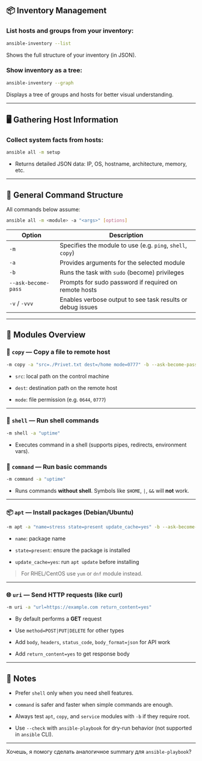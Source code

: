 ## 📦 Inventory Management

### List hosts and groups from your inventory:

```bash
ansible-inventory --list
```

Shows the full structure of your inventory (in JSON).

### Show inventory as a tree:

```bash
ansible-inventory --graph
```

Displays a tree of groups and hosts for better visual understanding.

---

## 🖥️ Gathering Host Information

### Collect system facts from hosts:

```bash
ansible all -m setup
```

- Returns detailed JSON data: IP, OS, hostname, architecture, memory, etc.
    

---

## 🚀 General Command Structure

All commands below assume:

```bash
ansible all -m <module> -a "<args>" [options]
```

| Option              | Description                                                |
| ------------------- | ---------------------------------------------------------- |
| `-m`                | Specifies the module to use (e.g. `ping`, `shell`, `copy`) |
| `-a`                | Provides arguments for the selected module                 |
| `-b`                | Runs the task with `sudo` (become) privileges              |
| `--ask-become-pass` | Prompts for sudo password if required on remote hosts      |
| `-v` / `-vvv`       | Enables verbose output to see task results or debug issues |

---

## 🔧 Modules Overview

### 📂 `copy` — Copy a file to remote host

```bash
-m copy -a "src=./Privet.txt dest=/home mode=0777" -b --ask-become-pass
```

- `src`: local path on the control machine
    
- `dest`: destination path on the remote host
    
- `mode`: file permission (e.g. `0644`, `0777`)
    

---

### 🐚 `shell` — Run shell commands

```bash
-m shell -a "uptime"
```

- Executes command in a shell (supports pipes, redirects, environment vars).
    

### 🧾 `command` — Run basic commands

```bash
-m command -a "uptime"
```

- Runs commands **without shell**. Symbols like `$HOME`, `|`, `&&` will **not** work.
    

---

### 📦 `apt` — Install packages (Debian/Ubuntu)

```bash
-m apt -a "name=stress state=present update_cache=yes" -b --ask-become-pass
```

- `name`: package name
    
- `state=present`: ensure the package is installed
    
- `update_cache=yes`: run `apt update` before installing
    

> For RHEL/CentOS use `yum` or `dnf` module instead.

---

### 🌐 `uri` — Send HTTP requests (like curl)

```bash
-m uri -a "url=https://example.com return_content=yes"
```

- By default performs a **GET** request
    
- Use `method=POST|PUT|DELETE` for other types
    
- Add `body`, `headers`, `status_code`, `body_format=json` for API work
    
- Add `return_content=yes` to get response body
    

---

## 🧠 Notes

- Prefer `shell` only when you need shell features.
    
- `command` is safer and faster when simple commands are enough.
    
- Always test `apt`, `copy`, and `service` modules with `-b` if they require root.
    
- Use `--check` with `ansible-playbook` for dry-run behavior (not supported in `ansible` CLI).
    

---

Хочешь, я помогу сделать аналогичное summary для `ansible-playbook`?